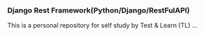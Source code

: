 <h3>Django Rest Framework(Python/Django/RestFulAPI)</h3>
This is a personal repository for self study by Test & Learn (TL) ...
